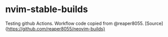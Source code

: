 # nvim-stable-builds
Testing github Actions.
Workflow code copied from @reaper8055.
[Source]{https://github.com/reaper8055/neovim-builds}

